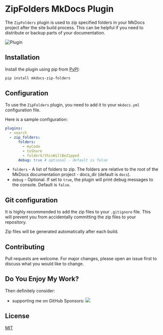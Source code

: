 # ZipFolders MkDocs Plugin

The `ZipFolders` plugin is used to zip specified folders in your MkDocs project after the site build process. This can be helpful if you need to distribute or backup parts of your documentation.

![Plugin](https://raw.githubusercontent.com/JakubAndrysek/mkdocs-zip-folders/main/docs/assets/plugin.png)

## Installation

Install the plugin using pip from [PyPI](https://pypi.org/project/mkdocs-zip-folders/):

```bash
pip install mkdocs-zip-folders
```

## Configuration

To use the `ZipFolders` plugin, you need to add it to your `mkdocs.yml` configuration file.

Here is a sample configuration:

```yaml
plugins:
  - search
  - zip_folders:
      folders:
        - myCode
        - toShare
        - folderX/thisWillBeZipped
      debug: true # optional - default is false
```

- `folders` - A list of folders to zip. The folders are relative to the root of the MkDocs documentation project - docs_dir (default is `docs`).
- `debug` - Optional. If set to `true`, the plugin will print debug messages to the console. Default is `false`.


## Git configuration

It is highly recommended to add the zip files to your `.gitignore` file. This will prevent you from accidentally committing the zip files to your repository.

Zip files will be generated automatically after each build.

## Contributing

Pull requests are welcome. For major changes, please open an issue first to discuss what you would like to change.

## Do You Enjoy My Work?
Then definitely consider:

- supporting me on GitHub Sponsors: [![](https://img.shields.io/static/v1?label=Sponsor&message=%E2%9D%A4&logo=GitHub&color=%23fe8e86)](https://github.com/sponsors/jakubandrysek)

## License

[MIT](https://choosealicense.com/licenses/mit/)
